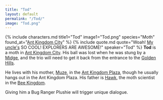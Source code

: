 ```yaml
---
title: "Tod"
layout: default
permalink: "/Tod/"
image: "Tod.png"
---
```

{% include characters.md title1="Tod" image1="Tod.png" species="Moth" found_at="[Ant Kingdom City](/Ant_Kingdom_City)" %}
{% include quote.md quote="Woah! [My uncle's](/Leif) SO COOL! EXPLORERS ARE AWESOME!" speaker="Tod" %}
**Tod** is a moth in [Ant Kingdom City](/Ant_Kingdom_City). His ball was lost when he was stung by a [Midge](/Midge), and the trio will need to get it back from the entrance to the [Golden Hills](/Golden_Hills).

He lives with his mother, [Muze](/Muze), in the [Ant Kingdom Plaza](/Ant_Kingdom_City), though he usually hangs out in the Ant Kingdom Plaza. His father is [Hawk](/Hawk), the moth scientist in the [Bee Kingdom](/Bee_Kingdom). 

Giving him a Bug Ranger Plushie will trigger unique dialogue.
